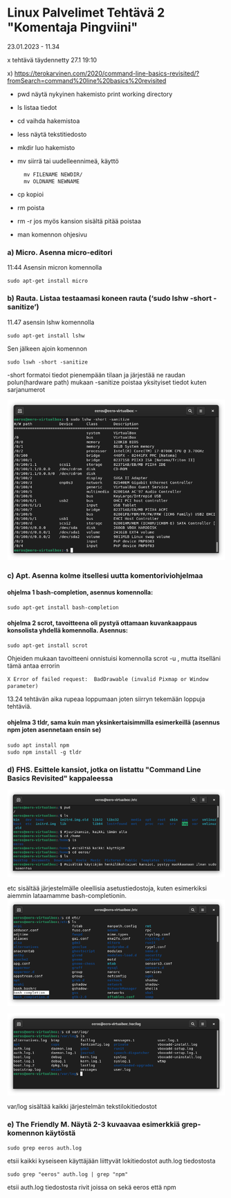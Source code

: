 # Linux Palvelimet Tehtävä 2 "Komentaja Pingviini"

23.01.2023 - 11.34

x tehtävä täydennetty 27.1 19:10

x) https://terokarvinen.com/2020/command-line-basics-revisited/?fromSearch=command%20line%20basics%20revisited


- pwd näytä nykyinen hakemisto print working directory
- ls listaa tiedot
- cd vaihda hakemistoa
- less näytä tekstitiedosto
- mkdir luo hakemisto
- mv siirrä tai uudelleennimeä, käyttö 
        
        mv FILENAME NEWDIR/
        mv OLDNAME NEWNAME

- cp kopioi
- rm poista
- rm -r jos myös kansion sisältä pitää poistaa
- man komennon ohjesivu

### a) Micro. Asenna micro-editori

11:44 Asensin micron komennolla 

    sudo apt-get install micro

### b) Rauta. Listaa testaamasi koneen rauta (‘sudo lshw -short -sanitize’)
11.47
asensin lshw komennolla

    sudo apt-get install lshw
    
Sen jälkeen ajoin komennon    
    
    sudo lswh -short -sanitize

-short formatoi tiedot pienempään tilaan ja järjestää ne raudan polun(hardware path) mukaan
-sanitize poistaa yksityiset tiedot kuten sarjanumerot

![](Pictures/lshw-short-sanitize.png)

### c) Apt. Asenna kolme itsellesi uutta komentoriviohjelmaa
#### ohjelma 1 bash-completion, asennus komennolla:

    sudo apt-get install bash-completion
    
#### ohjelma 2 scrot, tavoitteena oli pystyä ottamaan kuvankaappaus konsolista yhdellä komennolla. Asennus:
    
    sudo apt-get install scrot
    
Ohjeiden mukaan tavoitteeni onnistuisi komennolla scrot -u , mutta itselläni tämä antaa errorin 
    
    X Error of failed request:  BadDrawable (invalid Pixmap or Window parameter)
    
13.24 tehtävän aika rupeaa loppumaan joten siirryn tekemään loppuja tehtäviä.

#### ohjelma 3 tldr, sama kuin man yksinkertaisimmilla esimerkeillä (asennus npm joten asennetaan ensin se)

    sudo apt install npm
    sudo npm install -g tldr
    
### d) FHS. Esittele kansiot, jotka on listattu "Command Line Basics Revisited" kappaleessa 

![](Pictures/T2d1.png)

etc sisältää järjestelmälle oleellisia asetustiedostoja, kuten esimerkiksi aiemmin lataamamme bash-completionin.
![](Pictures/T2d2.png)

![](Pictures/T2d3.png)

var/log sisältää kaikki järjestelmän tekstilokitiedostot

### e) The Friendly M. Näytä 2-3 kuvaavaa esimerkkiä grep-komennon käytöstä

    sudo grep eeros auth.log
    
etsii kaikki kyseiseen käyttäjään liittyvät lokitiedostot auth.log tiedostosta

    sudo grep "eeros" auth.log | grep "npm"
   
etsii auth.log tiedostosta rivit joissa on sekä eeros että npm
    
    
    
